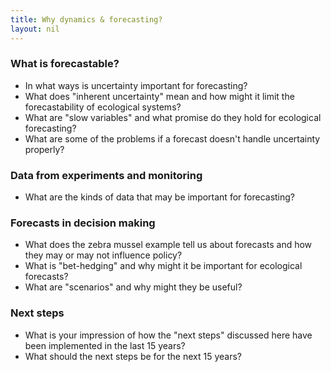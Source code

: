 ```yaml
---
title: Why dynamics & forecasting?
layout: nil
---
```


### What is forecastable?

* In what ways is uncertainty important for forecasting?
* What does "inherent uncertainty" mean and how might it limit the
  forecastability of ecological systems?
* What are "slow variables" and what promise do they hold for ecological
  forecasting?
* What are some of the problems if a forecast doesn't handle uncertainty
  properly?

### Data from experiments and monitoring

* What are the kinds of data that may be important for forecasting?

### Forecasts in decision making

* What does the zebra mussel example tell us about forecasts and how they may or
  may not influence policy?
* What is "bet-hedging" and why might it be important for ecological forecasts?
* What are "scenarios" and why might they be useful?

### Next steps

* What is your impression of how the "next steps" discussed here have been
  implemented in the last 15 years?
* What should the next steps be for the next 15 years?
